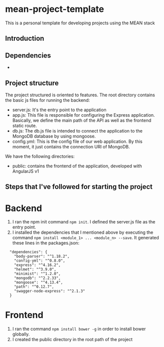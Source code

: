 # mean-project-template
This is a personal template for developing projects using the MEAN stack


## Introduction

## Dependencies
* 


## Project structure
The project structured is oriented to features. The root directory contains the basic js files for running the backend:
* server.js: It's the entry point to the application
* app.js: This file is responsible for configuring the Express application. Basically, we define the main path of the API as well as the frontend static route.
* db.js: The db.js file is intended to connect the application to the MongoDB database by using mongoose.
* config.yml: This is the config file of our web application. By this moment, it just contains the connection URI of MongoDB.

We have the following directories:
* public: contains the frontend of the application, developed with AngularJS v1

## Steps that I've followed for starting the project
# Backend
1. I ran the npm init command ```npm init```. I defined the server.js file as the entry point.
2. I installed the dependencies that I mentioned above by executing the command ```npm install <module_1> ... <module_n> --save```. It generated these lines in the packages.json:
```
  "dependencies": {
    "body-parser": "^1.18.2",
    "config-yml": "^0.8.0",
    "express": "^4.16.2",
    "helmet": "^3.9.0",
    "minimist": "^1.2.0",
    "mongodb": "^2.2.33",
    "mongoose": "^4.13.4",
    "path": "^0.12.7",
    "swagger-node-express": "^2.1.3"
  }
  ```
  
  
  # Frontend
  1. I ran the command ```npm install bower -g``` in order to install bower globally.
  2. I created the public directory in the root path of the project
  
